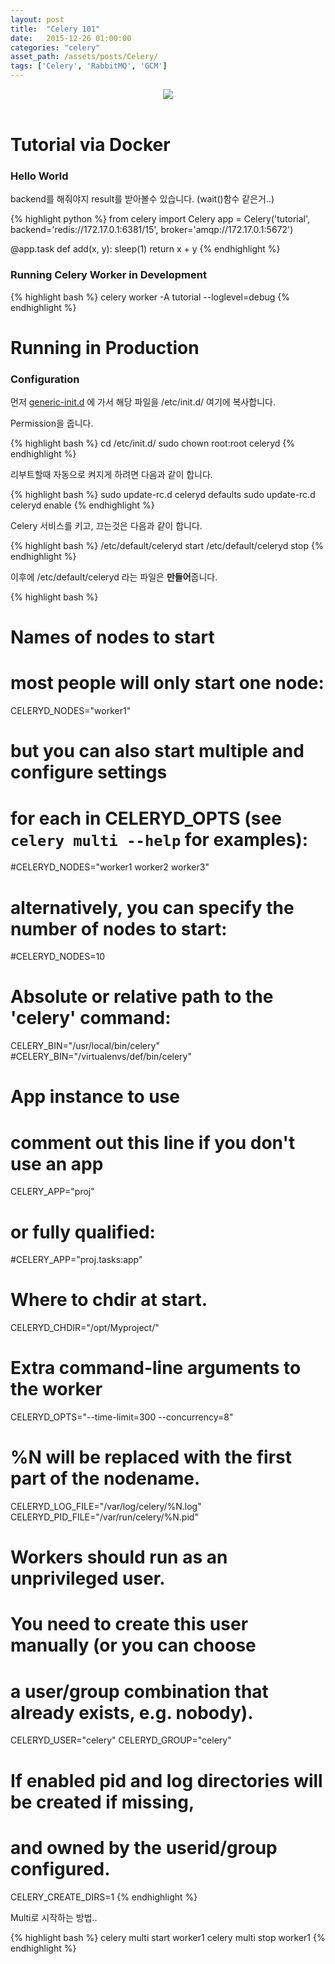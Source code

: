 ```yaml
---
layout: post
title:  "Celery 101"
date:   2015-12-26 01:00:00
categories: "celery"
asset_path: /assets/posts/Celery/
tags: ['Celery', 'RabbitMQ', 'GCM']
---
```


<header>
<img src="{{ page.asset_path }}domino.jpg" class="img-responsive img-rounded img-fluid">
</header>

# Tutorial via Docker

### Hello World

backend를 해줘야지 result를 받아볼수 있습니다. (wait()함수 같은거..)

{% highlight python %}
from celery import Celery
app = Celery('tutorial',
             backend='redis://172.17.0.1:6381/15',
             broker='amqp://172.17.0.1:5672')

@app.task
def add(x, y):
    sleep(1)
    return x + y
{% endhighlight %}

### Running Celery Worker in Development

{% highlight bash %}
celery worker -A tutorial --loglevel=debug
{% endhighlight %}


# Running in Production

### Configuration

먼저 [generic-init.d][generic-init.d] 에 가서 해당 파일을 /etc/init.d/ 여기에 복사합니다.

[generic-init.d]:https://github.com/celery/celery/tree/3.1/extra/generic-init.d/

Permission을 줍니다.

{% highlight bash %}
cd /etc/init.d/
sudo chown root:root celeryd
{% endhighlight %}

리부트할때 자동으로 켜지게 하려면 다음과 같이 합니다.

{% highlight bash %}
sudo update-rc.d celeryd defaults
sudo update-rc.d celeryd enable
{% endhighlight %}

Celery 서비스를 키고, 끄는것은 다음과 같이 합니다.

{% highlight bash %}
/etc/default/celeryd start
/etc/default/celeryd stop
{% endhighlight %}


이후에 /etc/default/celeryd 라는 파일은 **만들어**줍니다.

{% highlight bash %}
# Names of nodes to start
#   most people will only start one node:
CELERYD_NODES="worker1"
#   but you can also start multiple and configure settings
#   for each in CELERYD_OPTS (see `celery multi --help` for examples):
#CELERYD_NODES="worker1 worker2 worker3"
#   alternatively, you can specify the number of nodes to start:
#CELERYD_NODES=10

# Absolute or relative path to the 'celery' command:
CELERY_BIN="/usr/local/bin/celery"
#CELERY_BIN="/virtualenvs/def/bin/celery"

# App instance to use
# comment out this line if you don't use an app
CELERY_APP="proj"
# or fully qualified:
#CELERY_APP="proj.tasks:app"

# Where to chdir at start.
CELERYD_CHDIR="/opt/Myproject/"

# Extra command-line arguments to the worker
CELERYD_OPTS="--time-limit=300 --concurrency=8"

# %N will be replaced with the first part of the nodename.
CELERYD_LOG_FILE="/var/log/celery/%N.log"
CELERYD_PID_FILE="/var/run/celery/%N.pid"

# Workers should run as an unprivileged user.
#   You need to create this user manually (or you can choose
#   a user/group combination that already exists, e.g. nobody).
CELERYD_USER="celery"
CELERYD_GROUP="celery"

# If enabled pid and log directories will be created if missing,
# and owned by the userid/group configured.
CELERY_CREATE_DIRS=1
{% endhighlight %}


Multi로 시작하는 방법..

{% highlight bash %}
celery multi start worker1
celery multi stop worker1
{% endhighlight %}